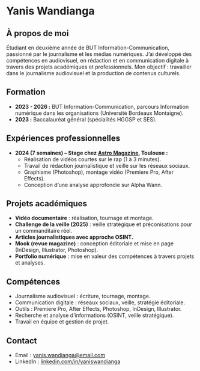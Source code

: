 # Yanis Wandianga

## À propos de moi
Étudiant en deuxième année de BUT Information-Communication, passionné par le journalisme et les médias numériques. J’ai développé des compétences en audiovisuel, en rédaction et en communication digitale à travers des projets académiques et professionnels. Mon objectif : travailler dans le journalisme audiovisuel et la production de contenus culturels.

## Formation
- **2023 - 2026 :** BUT Information-Communication, parcours Information numérique dans les organisations (Université Bordeaux Montaigne).
- **2023 :** Baccalauréat général (spécialités HGGSP et SES).

## Expériences professionnelles
- **2024 (7 semaines) – Stage chez [Astro Magazine](https://www.instagram.com/astromagazine_/), Toulouse :**  
  - Réalisation de vidéos courtes sur le rap (1 à 3 minutes).  
  - Travail de rédaction journalistique et veille sur les réseaux sociaux.  
  - Graphisme (Photoshop), montage vidéo (Premiere Pro, After Effects).  
  - Conception d’une analyse approfondie sur Alpha Wann.

## Projets académiques
- **Vidéo documentaire** : réalisation, tournage et montage.  
- **Challenge de la veille (2025)** : veille stratégique et préconisations pour un commanditaire réel.  
- **Articles journalistiques avec approche OSINT.**  
- **Mook (revue magazine)** : conception éditoriale et mise en page (InDesign, Illustrator, Photoshop).  
- **Portfolio numérique** : mise en valeur des compétences à travers projets et analyses.  

## Compétences
- Journalisme audiovisuel : écriture, tournage, montage.  
- Communication digitale : réseaux sociaux, veille, stratégie éditoriale.  
- Outils : Premiere Pro, After Effects, Photoshop, InDesign, Illustrator.  
- Recherche et analyse d’informations (OSINT, veille stratégique).  
- Travail en équipe et gestion de projet.  

## Contact
- Email : yanis.wandianga@email.com  
- LinkedIn : [linkedin.com/in/yaniswandianga](#)  
